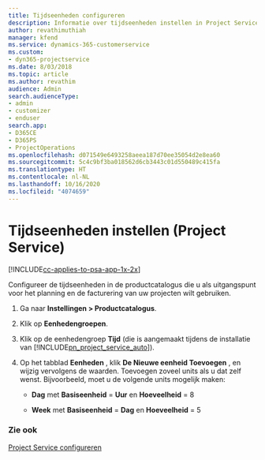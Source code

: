 ```yaml
---
title: Tijdseenheden configureren
description: Informatie over tijdseenheden instellen in Project Service
author: revathimuthiah
manager: kfend
ms.service: dynamics-365-customerservice
ms.custom:
- dyn365-projectservice
ms.date: 8/03/2018
ms.topic: article
ms.author: revathim
audience: Admin
search.audienceType:
- admin
- customizer
- enduser
search.app:
- D365CE
- D365PS
- ProjectOperations
ms.openlocfilehash: d071549e6493258aeea187d70ee35054d2e8ea60
ms.sourcegitcommit: 5c4c9bf3ba018562d6cb3443c01d550489c415fa
ms.translationtype: HT
ms.contentlocale: nl-NL
ms.lasthandoff: 10/16/2020
ms.locfileid: "4074659"
---
```

# <a name="set-up-time-units-project-service"></a>Tijdseenheden instellen (Project Service)

[!INCLUDE[cc-applies-to-psa-app-1x-2x](../includes/cc-applies-to-psa-app-1x-2x.md)]

Configureer de tijdseenheden in de productcatalogus die u als uitgangspunt voor het planning en de facturering van uw projecten wilt gebruiken.  
  
1. Ga naar **Instellingen > Productcatalogus**.  
  
2. Klik op **Eenhedengroepen**.  
  
3. Klik op de eenhedengroep **Tijd** (die is aangemaakt tijdens de installatie van [!INCLUDE[pn_project_service_auto](../includes/pn-project-service-auto.md)]).  
  
4. Op het tabblad **Eenheden** , klik **De Nieuwe eenheid Toevoegen** , en wijzig vervolgens de waarden. Toevoegen zoveel units als u dat zelf wenst. Bijvoorbeeld, moet u de volgende units mogelijk maken:  
  
   - **Dag** met **Basiseenheid** = **Uur** en **Hoeveelheid** = 8  
  
   - **Week** met **Basiseenheid** = **Dag** en **Hoeveelheid** = 5  
  
### <a name="see-also"></a>Zie ook  
 [Project Service configureren](../psa/configure.md)
